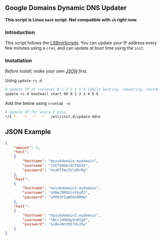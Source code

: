 ## Google Domains Dynamic DNS Updater
**This script is Linux `bash` script. Not compatible with `sh` right now.**

### Introduction

This script follows the [LSBInitScripts](https://wiki.debian.org/LSBInitScripts/).
You can update your IP address every few minutes using a `cron`, and can update at boot time using the `init`.

### Installation

*Before install, make your own [JSON](#json-example) first.*

Using `update-rc.d`:
```bash
# Update IP at runlevel 0 1 2 3 4 5 6 (while booting, rebooting, shutdown, etc.)
update-rc.d bootmail start 90 0 1 2 3 4 5 6 .
```

Add line below using `crontab -e`:
```bash
# Update IP for every 5 mins
*/5 *    *   *   *   /etc/init.d/update-ddns
```

## JSON Example
```json
{
	"amount": 3,
	"host":
	{
		"hostname": "mysubdomain.mydomain",
		"username": "iVETU0O6r0CTNYdX",
		"password": "XsaMlfmzSU1dRrMg"
	},
	"host":
	{
		"hostname": "mysubdomain2.mydomain",
		"username": "sUNeCRROUlnYbyDJ",
		"password": "afM95PIqWOGSNHHw"
	},
	"host":
	{
		"hostname": "mysubdomain3.mydomain",
		"username": "tNCcjHOKHyVnHTg0",
		"password": "GiBeuNrU92JXLd1w"
	}
}
```
